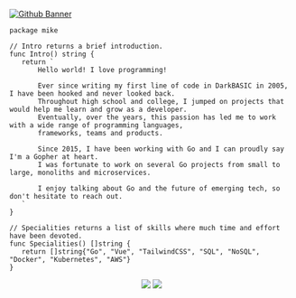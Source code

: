<a href="https://github.com/mgjules" target="blank">![Github Banner](https://cloudblogs.microsoft.com/uploads/prod/sites/37/2018/02/gophercon-banner.png)</a>

 ```golang
package mike

// Intro returns a brief introduction.
func Intro() string {
	return `
		Hello world! I love programming!
		
		Ever since writing my first line of code in DarkBASIC in 2005, I have been hooked and never looked back. 
		Throughout high school and college, I jumped on projects that would help me learn and grow as a developer.
		Eventually, over the years, this passion has led me to work with a wide range of programming languages, 
		frameworks, teams and products.
		
		Since 2015, I have been working with Go and I can proudly say I'm a Gopher at heart. 
		I was fortunate to work on several Go projects from small to large, monoliths and microservices.

		I enjoy talking about Go and the future of emerging tech, so don't hesitate to reach out.
	`
}

// Specialities returns a list of skills where much time and effort have been devoted.
func Specialities() []string {
	return []string{"Go", "Vue", "TailwindCSS", "SQL", "NoSQL", "Docker", "Kubernetes", "AWS"}
}
 ```

<div align ="center"> 
	<a href="mailto:hi@mgjules.dev"><img src="https://img.shields.io/badge/-Gmail-%23333?style=for-the-badge&logo=gmail&logoColor=white" target="_blank"></a>
	<a href="https://www.linkedin.com/in/mgjules" target="_blank"><img src="https://img.shields.io/badge/-LinkedIn-%23333?style=for-the-badge&logo=linkedin&logoColor=white" target="_blank"></a> 
</div>
